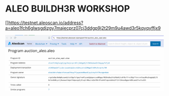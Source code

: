 # ALEO BUILDH3R WORKSHOP 

[]https://testnet.aleoscan.io/address?a=aleo1fch6glwsgdjzgy7majecprz07cj3ddgp9j2t29m9u4awd3r5kqyqyffjx9

![alt text](image.png)